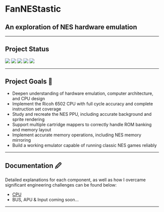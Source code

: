 # FanNEStastic 
## An exploration of NES hardware emulation

---
## Project Status
<p align="left">
  <img src="https://img.shields.io/badge/CPU-✅_Complete-brightgreen" />
  <img src="https://img.shields.io/badge/PPU-🚧_In%20Progress-yellow" />
  <img src="https://img.shields.io/badge/BUS-🚧_In%20Progress-yellow" />
  <img src="https://img.shields.io/badge/Input-⏳_Planned-orange" />
  <img src="https://img.shields.io/badge/APU-⏳_Planned-orange" />
</p>

---

## Project Goals  🎯 
- Deepen understanding of hardware emulation, computer architecture, and CPU design  
- Implement the Ricoh 6502 CPU with full cycle accuracy and complete instruction set coverage  
- Study and recreate the NES PPU, including accurate background and sprite rendering  
- Support multiple cartridge mappers to correctly handle ROM banking and memory layout  
- Implement accurate memory operations, including NES memory mirroring  
- Build a working emulator capable of running classic NES games reliably  


---

## Documentation 🖉
Detailed explanations for each component, as well as how I overcame significant engineering challenges can be found below:
- [CPU](./docs/cpu.md)    
- BUS, APU & Input coming soon...  

---
